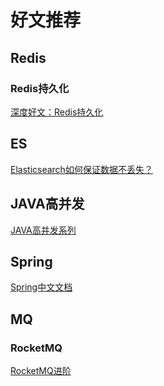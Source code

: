 # 好文推荐

## Redis

### Redis持久化

<a href="https://baijiahao.baidu.com/s?id=1708708550003841683&wfr=spider&for=pc">深度好文：Redis持久化</a >

## ES

<a href="https://www.jianshu.com/p/f2a5001edd36">Elasticsearch如何保证数据不丢失？</a>

## JAVA高并发

<a href="https://mp.weixin.qq.com/s?__biz=MzA5MTkxMDQ4MQ==&mid=2648933019&idx=1&sn=3455877c451de9c61f8391ffdc1eb01d&chksm=88621aa5bf1593b377e2f090bf37c87ba60081fb782b2371b5f875e4a6cadc3f92ff6d747e32&token=2041017112&lang=zh_CN&scene=21#wechat_redirect">JAVA高并发系列</a>

## Spring

<a href="https://springdoc.cn/">Spring中文文档</a>

## MQ

### RocketMQ

<a href="https://baijiahao.baidu.com/s?id=1682264626057308329&wfr=spider&for=pc">RocketMQ进阶</a>

